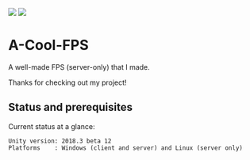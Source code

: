 ![](https://cdn.discordapp.com/attachments/482739791658614785/520803348388118530/ThirdPerson.png)
![](https://cdn.discordapp.com/attachments/482739791658614785/520802740914618379/FirstPerson.png)

# A-Cool-FPS
A well-made FPS (server-only) that I made. 

Thanks for checking out my project!

## Status and prerequisites

Current status at a glance:
```
Unity version: 2018.3 beta 12 
Platforms    : Windows (client and server) and Linux (server only)
```
